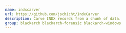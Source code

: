 ```yaml
---
name: indxcarver
url: https://github.com/jschicht/IndxCarver
description: Carve INDX records from a chunk of data.
group: blackarch blackarch-forensic blackarch-windows
---
```

